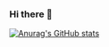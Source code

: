 ### Hi there 👋

<!--
**r-mura/r-mura** is a ✨ _special_ ✨ repository because its `README.md` (this file) appears on your GitHub profile.

Here are some ideas to get you started:

- 🔭 I’m currently working on ...
- 🌱 I’m currently learning ...
- 👯 I’m looking to collaborate on ...
- 🤔 I’m looking for help with ...
- 💬 Ask me about ...
📫 How to reach me: [LinkedIn](https://www.linkedin.com/in/riccardo-mura-2b4b426a/), [personal mail](riccardo_mura@yahoo.com)
- 😄 Pronouns: ...
- ⚡ Fun fact: ...
-->
[![Anurag's GitHub stats](https://github-readme-stats.vercel.app/api?username=r-mura)](https://github.com/anuraghazra/github-readme-stats)
